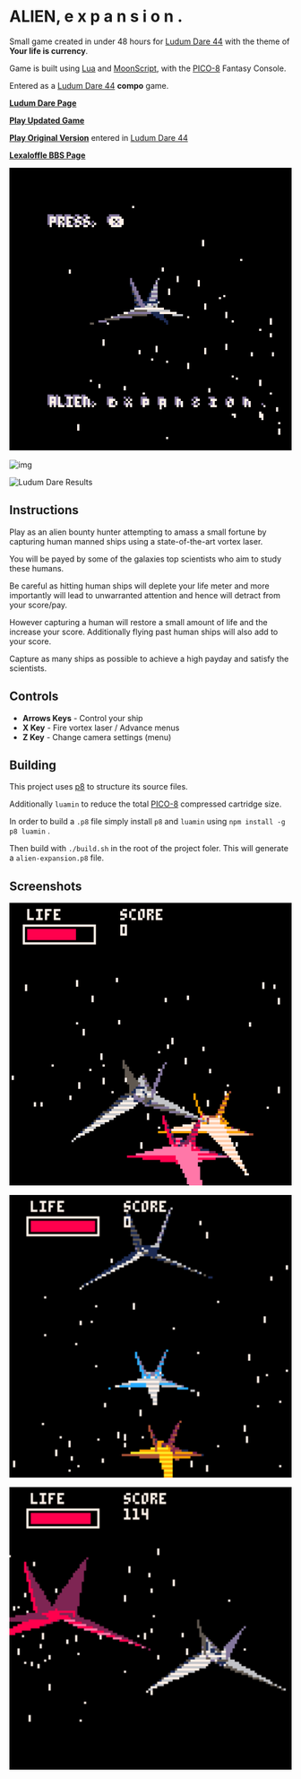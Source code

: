 

# ALIEN, e x p a n s i o n .

Small game created in under 48 hours for [Ludum Dare 44](https://ldjam.com/events/ludum-dare/44) with the theme of **Your life is currency**.

Game is built using [Lua](https://www.lua.org/) and [MoonScript](https://moonscript.org/), with the [PICO-8](https://www.lexaloffle.com/pico-8.php) Fantasy Console.

Entered as a [Ludum Dare 44](https://ldjam.com/events/ludum-dare/44) **compo** game.

**[Ludum Dare Page](https://ldjam.com/events/ludum-dare/44/alien-e-x-p-a-n-s-i-o-n)**

**[Play Updated Game](https://jaxs.onl/projects/ludum-dare-44/play/)**

**[Play Original Version](https://jaxs.onl/ludum-dare-44/)** entered in [Ludum Dare 44](https://ldjam.com/events/ludum-dare/44)

**[Lexaloffle BBS Page](https://www.lexaloffle.com/bbs/?tid=34861)**

![img](./screenshots/title-screen.gif "Title Screen")

![img](https://badges.jaxs.onl/44/alien-e-x-p-a-n-s-i-o-n/badge.svg "Ludum Dare Results")

<img class="rounded-lg mt-2 mb-4 mx-auto" alt="Ludum Dare Results" src="https://badges.jaxs.onl/44/alien-e-x-p-a-n-s-i-o-n/badge.svg" width="454" height="363">


## Instructions

Play as an alien bounty hunter attempting to amass a small fortune by capturing human manned ships using a state-of-the-art vortex laser.

You will be payed by some of the galaxies top scientists who aim to study these humans.

Be careful as hitting human ships will deplete your life meter and more importantly will lead to unwarranted attention and hence will detract from your score/pay.

However capturing a human will restore a small amount of life and the increase your score.  Additionally flying past human ships will also add to your score.

Capture as many ships as possible to achieve a high payday and satisfy the scientists.


## Controls

-   **Arrows Keys** - Control your ship
-   **X Key** - Fire vortex laser / Advance menus
-   **Z Key** - Change camera settings (menu)


## Building

This project uses [p8](https://github.com/jozanza/p8) to structure its source files.

Additionally `luamin` to reduce the total [PICO-8](https://www.lexaloffle.com/pico-8.php) compressed cartridge size.

In order to build a `.p8` file simply install `p8` and `luamin` using `npm install -g p8 luamin` .

Then build with `./build.sh` in the root of the project foler.  This will generate a `alien-expansion.p8` file.


## Screenshots

![img](./screenshots/game-1.png "Gameplay 1")

![img](./screenshots/game-2.png "Gameplay 2")

![img](./screenshots/game-3.png "Gameplay 3")
